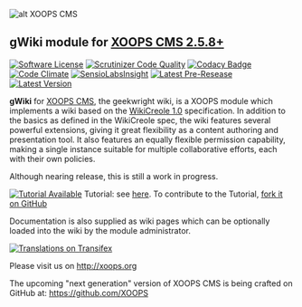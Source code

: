 ![alt XOOPS CMS](http://xoops.org/images/logoXoops4GithubRepository.png)
## gWiki module for [XOOPS CMS 2.5.8+](https://xoops.org)
[![Software License](https://img.shields.io/badge/license-GPL-brightgreen.svg?style=flat)](LICENSE)
[![Scrutinizer Code Quality](https://img.shields.io/scrutinizer/g/mambax7/gwiki.svg?style=flat)](https://scrutinizer-ci.com/g/mambax7/gwiki/?branch=master)
[![Codacy Badge](https://api.codacy.com/project/badge/grade/2d27c0023ee54f0b9ba2b5d17a68b2a5)](https://www.codacy.com/app/mambax7/gwiki)
[![Code Climate](https://img.shields.io/codeclimate/github/mambax7/gwiki.svg?style=flat)](https://codeclimate.com/github/mambax7/gwiki)
[![SensioLabsInsight](https://insight.sensiolabs.com/projects/ee2f6ad8-0de5-41f4-b804-10898953ad7f/mini.png)](https://insight.sensiolabs.com/projects/ee2f6ad8-0de5-41f4-b804-10898953ad7f)
[![Latest Pre-Resease](https://img.shields.io/github/tag/XoopsModules25x/gwiki.svg?style=flat)](https://github.com/XoopsModules25x/gwiki/tags/)
[![Latest Version](https://img.shields.io/github/release/XoopsModules25x/gwiki.svg?style=flat)](https://github.com/XoopsModules25x/gwiki/releases/)

**gWiki** for [XOOPS CMS](http://xoops.org), the geekwright wiki, is a XOOPS module which implements a wiki
based on the [WikiCreole 1.0](http://wikicreole.org/) specification.
In addition to the basics as defined in the WikiCreole spec, the wiki
features several powerful extensions, giving it great flexibility as
a content authoring and presentation tool. It also features an equally
flexible permission capability, making a single instance suitable for
multiple collaborative efforts, each with their own policies.

Although nearing release, this is still a work in progress.

[![Tutorial Available](http://xoops.org/images/tutorial-available-blue.svg)](https://www.gitbook.com/book/xoops/xoops-gwiki-module/) Tutorial: see [here](https://www.gitbook.com/book/xoops/xoops-gwiki-module-tutorial/).
To contribute to the Tutorial, [fork it on GitHub](https://github.com/XoopsDocs/gwiki-tutorial)

Documentation is also supplied as wiki pages which can be optionally loaded
into the wiki by the module administrator.

[![Translations on Transifex](http://xoops.org/images/translations-transifex-blue.svg)](https://www.transifex.com/xoops)

Please visit us on http://xoops.org

The upcoming "next generation" version of XOOPS CMS is being crafted on GitHub at: https://github.com/XOOPS


